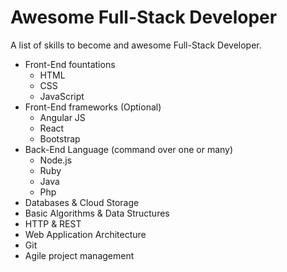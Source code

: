 # Awesome Full-Stack Developer

A  list of skills to become and awesome Full-Stack Developer.

- Front-End fountations
  - HTML
  - CSS
  - JavaScript 
- Front-End frameworks (Optional)
  - Angular JS
  - React
  - Bootstrap
- Back-End Language (command over one or many)
  - Node.js
  - Ruby
  - Java
  - Php
- Databases & Cloud Storage  
- Basic Algorithms & Data Structures
- HTTP & REST
- Web Application Architecture
- Git
- Agile project management

  
